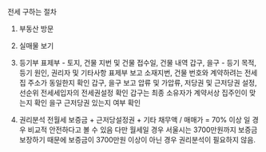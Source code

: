 전세 구하는 절차

1. 부동산 방문

2. 실매물 보기

3. 등기부
표제부 - 토지, 건물 지번 및 건물 접수일, 건물 내역
갑구, 을구 - 등기 목적, 등기 원인, 권리자 및 기타사항
표제부 보고 소재지번, 건물 번호와 계약하려는 전세집 주소가 동일한지 확인
갑구, 을구 보고 압류 및 가압류, 저당권 및 근저당권 설정, 선순위 전세세입자의 전세권설정 확인
갑구는 최종 소유자가 계약서상 집주인이 맞는지 확인
을구 근저당권 있는지 여부 확인

4. 권리분석
전월세 보증금 + 근저당설정권 + 기타 채무액 / 매매가 = 70% 이상 일 경우 비교적 안전하다고 볼 수 있음 
다만 월세일 경우 서울시는 3700만원까지 보증금 보장하기 때문에 보증금이 3700만원 이상이 아닌 경우 권리분석이 필요하지 않음.